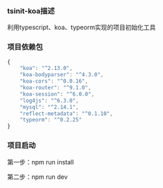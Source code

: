 ### tsinit-koa描述
利用typescript、koa、typeorm实现的项目初始化工具

### 项目依赖包
```javascript
{
    "koa": "^2.13.0",
    "koa-bodyparser": "^4.3.0",
    "koa-cors": "^0.0.16",
    "koa-router": "^9.1.0",
    "koa-session": "^6.0.0",
    "log4js": "^6.3.0",
    "mysql": "^2.14.1",
    "reflect-metadata": "^0.1.10",
    "typeorm": "^0.2.25"
}
```

### 项目启动

第一步：npm run install

第二步：npm run dev
